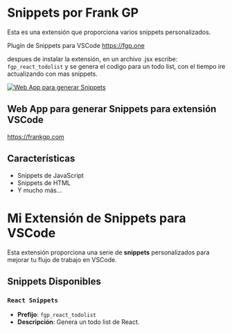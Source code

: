 # Snippets por Frank GP

Esta es una extensión que proporciona varios snippets personalizados.

Plugin de Snippets para VSCode
https://fgp.one

despues de instalar la extensión, en un archivo .jsx escribe: `fgp_react_todolist` y se genera el codigo para un todo list,
con el tiempo ire actualizando con mas snippets.

<!-- ![Logo de la extensión](https://i.postimg.cc/3RC1bQwF/SNIPPETS.jpg) -->

[![Web App para generar Snippets](https://i.postimg.cc/3RC1bQwF/SNIPPETS.jpg)](https://frankgp.com/app/snippet/vscode-extension)

## Web App para generar Snippets para extensión VSCode

https://frankgp.com

## Características

- Snippets de JavaScript
- Snippets de HTML
- Y mucho más...

# Mi Extensión de Snippets para VSCode

Esta extensión proporciona una serie de **snippets** personalizados para mejorar tu flujo de trabajo en VSCode.

## Snippets Disponibles

### `React Snippets`

- **Prefijo**: `fgp_react_todolist`
- **Descripción**: Genera un todo list de React.
